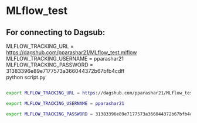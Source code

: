 # MLflow_test

## For connecting to Dagsub:

MLFLOW_TRACKING_URL = https://dagshub.com/pparashar21/MLflow_test.mlflow \
MLFLOW_TRACKING_USERNAME = pparashar21 \
MLFLOW_TRACKING_PASSWORD = 31383396e89e7177573a366044372b67bfb4cdff \
python script.py

```bash

export MLFLOW_TRACKING_URL = https://dagshub.com/pparashar21/MLflow_test.mlflow

export MLFLOW_TRACKING_USERNAME = pparashar21

export MLFLOW_TRACKING_PASSWORD = 31383396e89e7177573a366044372b67bfb4cdff

```